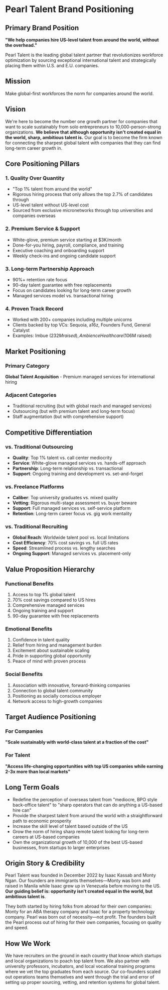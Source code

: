 # Pearl Talent Brand Positioning

## Primary Brand Position
**"We help companies hire US-level talent from around the world, without the overhead."**

Pearl Talent is the leading global talent partner that revolutionizes workforce optimization by sourcing exceptional international talent and strategically placing them within U.S. and E.U. companies.

## Mission
Make global-first workforces the norm for companies around the world.

## Vision
We're here to become the number one growth partner for companies that want to scale sustainably from solo entrepreneurs to 10,000-person-strong organizations. **We believe that although opportunity isn't created equal in the world, sharp, ambitious talent is.** Our goal is to become the firm known for connecting the sharpest global talent with companies that they can find long-term career growth in.

## Core Positioning Pillars

### 1. Quality Over Quantity
- "Top 1% talent from around the world"
- Rigorous hiring process that only allows the top 2.7% of candidates through
- US-level talent without US-level cost
- Sourced from exclusive micronetworks through top universities and companies overseas

### 2. Premium Service & Support
- White-glove, premium service starting at $3K/month
- Done-for-you hiring, payroll, compliance, and training
- Executive coaching and onboarding support
- Weekly check-ins and ongoing candidate support

### 3. Long-term Partnership Approach
- 90%+ retention rate focus
- 90-day talent guarantee with free replacements
- Focus on candidates looking for long-term career growth
- Managed services model vs. transactional hiring

### 4. Proven Track Record
- Worked with 200+ companies including multiple unicorns
- Clients backed by top VCs: Sequoia, a16z, Founders Fund, General Catalyst
- Examples: Imbue ($232M raised), Ambience Healthcare ($106M raised)

## Market Positioning

### Primary Category
**Global Talent Acquisition** - Premium managed services for international hiring

### Adjacent Categories
- Traditional recruiting (but with global reach and managed services)
- Outsourcing (but with premium talent and long-term focus)
- Staff augmentation (but with comprehensive support)

## Competitive Differentiation

### vs. Traditional Outsourcing
- **Quality**: Top 1% talent vs. call center mediocrity
- **Service**: White-glove managed services vs. hands-off approach
- **Partnership**: Long-term relationship vs. transactional
- **Support**: Ongoing training and development vs. set-and-forget

### vs. Freelance Platforms
- **Caliber**: Top university graduates vs. mixed quality
- **Vetting**: Rigorous multi-stage assessment vs. buyer beware
- **Support**: Full managed services vs. self-service platform
- **Retention**: Long-term career focus vs. gig work mentality

### vs. Traditional Recruiting
- **Global Reach**: Worldwide talent pool vs. local limitations
- **Cost Efficiency**: 70% cost savings vs. full US rates
- **Speed**: Streamlined process vs. lengthy searches
- **Ongoing Support**: Managed services vs. placement-only

## Value Proposition Hierarchy

### Functional Benefits
1. Access to top 1% global talent
2. 70% cost savings compared to US hires
3. Comprehensive managed services
4. Ongoing training and support
5. 90-day guarantee with free replacements

### Emotional Benefits
1. Confidence in talent quality
2. Relief from hiring and management burden
3. Excitement about sustainable scaling
4. Pride in supporting global opportunity
5. Peace of mind with proven process

### Social Benefits
1. Association with innovative, forward-thinking companies
2. Connection to global talent community
3. Positioning as socially conscious employer
4. Network access to high-growth companies

## Target Audience Positioning

### For Companies
**"Scale sustainably with world-class talent at a fraction of the cost"**

### For Talent
**"Access life-changing opportunities with top US companies while earning 2-3x more than local markets"**

## Long Term Goals
- Redefine the perception of overseas talent from "mediocre, BPO style back-office talent" to "sharp operators that can do anything a US-based hire can"
- Provide the sharpest talent from around the world with a straightforward path to economic prosperity
- Increase the skill level of talent based outside of the US
- Grow the norm of hiring sharp remote talent looking for long-term careers at US-based companies
- Own the organizational growth of 10,000 of the best US-based businesses, from startups to larger enterprises

## Origin Story & Credibility

Pearl Talent was founded in December 2022 by Isaac Kassab and Monty Ngan. Our founders are immigrants themselves—Monty was born and raised in Manila while Isaac grew up in Venezuela before moving to the US. **Our guiding belief is: opportunity isn't created equal in the world, but ambitious talent is**.

They both started by hiring folks from abroad for their own companies: Monty for an ABA therapy company and Isaac for a property technology company. Pearl was born out of necessity—not profit. The founders built the Pearl process out of hiring for their own companies, focusing on quality and speed.

## How We Work

We have recruiters on the ground in each country that know which startups and local organizations to poach top talent from. We also partner with university professors, incubators, and local vocational training programs where we vet the top graduates from each source. Our co-founders scaled out operations teams themselves and went through the trial and error of setting up proper sourcing, vetting, and retention systems for global talent.

